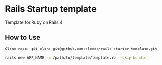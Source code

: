 # Rails Startup template

Template for Ruby on Rails 4

## How to Use

```bash
Clone repo: git clone git@github.com:sleede/rails-starter-template.git

rails new APP_NAME -m /path/to/template/template.rb --skip-bundle
```
